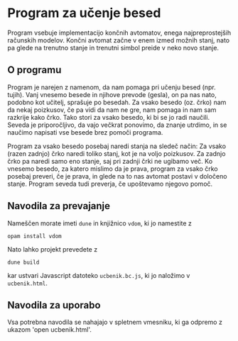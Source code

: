 # Program za učenje besed 

Program vsebuje implementacijo končnih avtomatov, enega najpreprostejših računskih modelov.
Končni avtomat začne v enem izmed možnih stanj, nato pa glede na trenutno stanje in trenutni simbol preide v neko novo stanje.

## O programu

Program je narejen z namenom, da nam pomaga pri učenju besed (npr. tujih). Vanj vnesemo besede in njihove prevode (gesla), on pa nas nato, podobno kot učitelj, sprašuje po besedah. Za vsako besedo (oz. črko) nam da nekaj poizkusov, če pa vidi da nam ne gre, nam pomaga in nam sam razkrije kako črko. Tako stori za vsako besedo, ki bi se jo radi naučili. Seveda je priporočljivo, da vajo večkrat ponovimo, da znanje utrdimo, in se naučimo napisati vse besede brez pomoči programa. 

Program za vsako besedo posebaj naredi stanja na sledeč način: Za vsako (razen zadnjo) črko naredi toliko stanj, kot je na voljo poizkusov. Za zadnjo črko pa naredi samo eno stanje, saj pri zadnji črki ne ugibamo več. Ko vnesemo besedo, za katero mislimo da je prava, program za vsako črko posebaj preveri, če je prava, in glede na to nas avtomat postavi v določeno stanje.
Program seveda tudi preverja, če upoštevamo njegovo pomoč.

## Navodila za prevajanje

Nameščen morate imeti `dune` in knjižnico `vdom`, ki jo namestite z

    opam install vdom

Nato lahko projekt prevedete z

    dune build

kar ustvari Javascript datoteko `ucbenik.bc.js`, ki jo naložimo v `ucbenik.html`.

## Navodila za uporabo

Vsa potrebna navodila se nahajajo v spletnem vmesniku, ki ga odpremo z ukazom 
'open ucbenik.html'.
